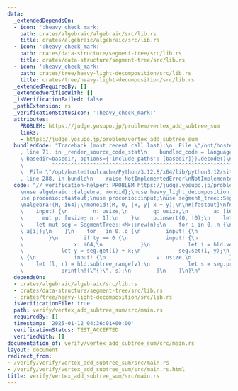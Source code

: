 ```yaml
---
data:
  _extendedDependsOn:
  - icon: ':heavy_check_mark:'
    path: crates/algebraic/algebraic/src/lib.rs
    title: crates/algebraic/algebraic/src/lib.rs
  - icon: ':heavy_check_mark:'
    path: crates/data-structure/segment-tree/src/lib.rs
    title: crates/data-structure/segment-tree/src/lib.rs
  - icon: ':heavy_check_mark:'
    path: crates/tree/heavy-light-decomposition/src/lib.rs
    title: crates/tree/heavy-light-decomposition/src/lib.rs
  _extendedRequiredBy: []
  _extendedVerifiedWith: []
  _isVerificationFailed: false
  _pathExtension: rs
  _verificationStatusIcon: ':heavy_check_mark:'
  attributes:
    PROBLEM: https://judge.yosupo.jp/problem/vertex_add_subtree_sum
    links:
    - https://judge.yosupo.jp/problem/vertex_add_subtree_sum
  bundledCode: "Traceback (most recent call last):\n  File \"/opt/hostedtoolcache/Python/3.12.8/x64/lib/python3.12/site-packages/onlinejudge_verify/documentation/build.py\"\
    , line 71, in _render_source_code_stat\n    bundled_code = language.bundle(stat.path,\
    \ basedir=basedir, options={'include_paths': [basedir]}).decode()\n          \
    \         ^^^^^^^^^^^^^^^^^^^^^^^^^^^^^^^^^^^^^^^^^^^^^^^^^^^^^^^^^^^^^^^^^^^^^^^^^^^^^^^^^\n\
    \  File \"/opt/hostedtoolcache/Python/3.12.8/x64/lib/python3.12/site-packages/onlinejudge_verify/languages/rust.py\"\
    , line 288, in bundle\n    raise NotImplementedError\nNotImplementedError\n"
  code: "// verification-helper: PROBLEM https://judge.yosupo.jp/problem/vertex_add_subtree_sum\n\
    \nuse algebraic::{algebra, monoid};\nuse heavy_light_decomposition::HeavyLightDecomposition;\n\
    use proconio::fastout;\nuse proconio::input;\nuse segment_tree::SegmentTree;\n\
    \nalgebra!(M, i64);\nmonoid!(M, 0, |x, y| x + y);\n\n#[fastout]\nfn main() {\n\
    \    input! {\n        n: usize,\n        q: usize,\n        a: [i64; n],\n  \
    \      mut p: [usize; n - 1],\n    }\n    p.insert(0, !0);\n    let hld = HeavyLightDecomposition::from_parents(&p);\n\
    \    let mut seg = SegmentTree::<M>::new(n);\n    for i in 0..n {\n        seg.set(hld.vertex_index(i),\
    \ a[i]);\n    }\n    for _ in 0..q {\n        input! {\n            ty: usize,\n\
    \        }\n        if ty == 0 {\n            input! {\n                v: usize,\n\
    \                x: i64,\n            }\n            let i = hld.vertex_index(v);\n\
    \            let y = seg.get(i) + x;\n            seg.set(i, y);\n        } else\
    \ {\n            input! {\n                v: usize,\n            }\n        \
    \    let (l, r) = hld.subtree_range(v);\n            let s = seg.prod(l..r);\n\
    \            println!(\"{}\", s);\n        }\n    }\n}\n"
  dependsOn:
  - crates/algebraic/algebraic/src/lib.rs
  - crates/data-structure/segment-tree/src/lib.rs
  - crates/tree/heavy-light-decomposition/src/lib.rs
  isVerificationFile: true
  path: verify/vertex_add_subtree_sum/src/main.rs
  requiredBy: []
  timestamp: '2025-01-12 04:36:01+00:00'
  verificationStatus: TEST_ACCEPTED
  verifiedWith: []
documentation_of: verify/vertex_add_subtree_sum/src/main.rs
layout: document
redirect_from:
- /verify/verify/vertex_add_subtree_sum/src/main.rs
- /verify/verify/vertex_add_subtree_sum/src/main.rs.html
title: verify/vertex_add_subtree_sum/src/main.rs
---
```

